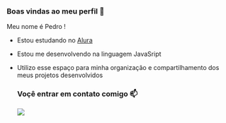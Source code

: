 ### Boas vindas ao meu perfil 🚙

Meu nome é Pedro !

- Estou estudando no [Alura](https://www.alura.com.br)
- Estou me desenvolvendo na linguagem JavaSript
- Utilizo esse espaço para minha organização e compartilhamento dos meus projetos desenvolvidos

  ### Voçê entrar em contato comigo 📫
  ![](https://media1.tenor.com/m/UaHL6AbDd78AAAAd/whats-that-rex.gif)
